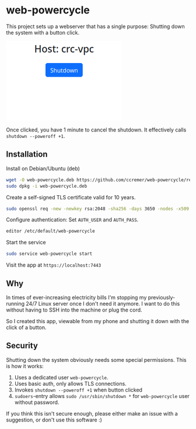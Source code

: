 # web-powercycle

This project sets up a webserver that has a single purpose: Shutting down the system with a button click.

![screenshot](screenshot.png)

Once clicked, you have 1 minute to cancel the shutdown.
It effectively calls `shutdown --poweroff +1`.

## Installation

Install on Debian/Ubuntu (deb)

```bash
wget -O web-powercycle.deb https://github.com/ccremer/web-powercycle/releases/latest/download/web-powercycle_linux_amd64.deb
sudo dpkg -i web-powercycle.deb
```

Create a self-signed TLS certificate valid for 10 years.

```bash
sudo openssl req -new -newkey rsa:2048 -sha256 -days 3650 -nodes -x509 -keyout /etc/web-powercycle/cert.key -out /etc/web-powercycle/cert.crt
```

Configure authentication: Set `AUTH_USER` and `AUTH_PASS`.

```bash
editor /etc/default/web-powercycle
```

Start the service

```bash
sudo service web-powercycle start
```

Visit the app at `https://localhost:7443`

## Why

In times of ever-increasing electricity bills I'm stopping my previously-running 24/7 Linux server once I don't need it anymore.
I want to do this without having to SSH into the machine or plug the cord.

So I created this app, viewable from my phone and shutting it down with the click of a button.

## Security

Shutting down the system obviously needs some special permissions.
This is how it works:

1. Uses a dedicated user `web-powercycle`.
2. Uses basic auth, only allows TLS connections.
3. Invokes `shutdown --poweroff +1` when button clicked
4. `sudoers`-entry allows `sudo /usr/sbin/shutdown *` for `web-powercycle` user without password.

If you think this isn't secure enough, please either make an issue with a suggestion, or don't use this software :)
